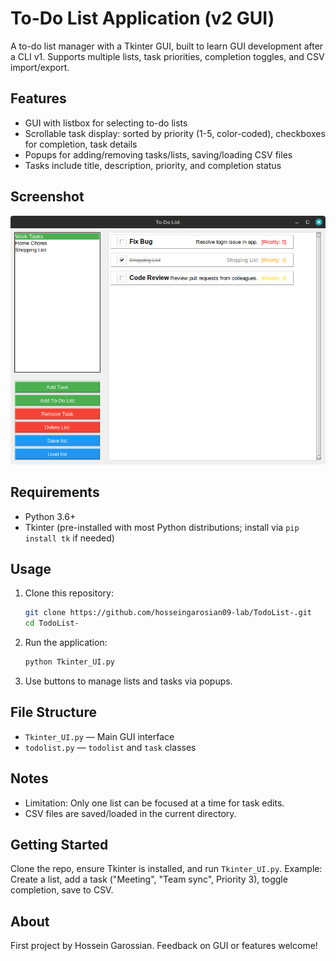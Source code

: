 # To-Do List Application (v2 GUI)

A to-do list manager with a Tkinter GUI, built to learn GUI development after a CLI v1. Supports multiple lists, task priorities, completion toggles, and CSV import/export.

## Features
- GUI with listbox for selecting to-do lists
- Scrollable task display: sorted by priority (1-5, color-coded), checkboxes for completion, task details
- Popups for adding/removing tasks/lists, saving/loading CSV files
- Tasks include title, description, priority, and completion status

## Screenshot
![To-Do List Screenshot](ScreenshotTODOLIST.png) 

## Requirements
- Python 3.6+
- Tkinter (pre-installed with most Python distributions; install via `pip install tk` if needed)

## Usage
1. Clone this repository:
   ```sh
   git clone https://github.com/hosseingarosian09-lab/TodoList-.git
   cd TodoList-
   ```
2. Run the application:
   ```sh
   python Tkinter_UI.py
   ```
3. Use buttons to manage lists and tasks via popups.

## File Structure
- `Tkinter_UI.py` — Main GUI interface
- `todolist.py` — `todolist` and `task` classes

## Notes
- Limitation: Only one list can be focused at a time for task edits.
- CSV files are saved/loaded in the current directory.

## Getting Started
Clone the repo, ensure Tkinter is installed, and run `Tkinter_UI.py`. Example: Create a list, add a task ("Meeting", "Team sync", Priority 3), toggle completion, save to CSV.

## About
First project by Hossein Garossian. Feedback on GUI or features welcome!